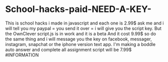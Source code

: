 # School-hacks-paid-NEED-A-KEY-
This is school hacks i made in javascript and each one is 2.99$ ask me and i will tell you my paypal = you send it over = i will give you the script key.
But the OwnClever script.js is in work and it is a beta And it cost 9.99$ so do the same thing and i will message you the key on facebook, messager, instagram, snapchat or the iphone version text app.
 I'm making a boddle auto answer and complete all assignment script will be 7.99$
#INFORMATION
